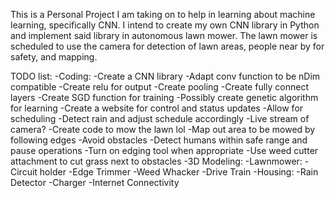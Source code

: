 This is a Personal Project I am taking on to help in learning about machine learning, specifically CNN. I intend to create my own CNN library in Python and implement said library in autonomous lawn mower. The lawn mower is scheduled to use the camera for detection of lawn areas, people near by for safety, and mapping.

TODO list:
-Coding:
  -Create a CNN library
    -Adapt conv function to be nDim compatible
    -Create relu for output
    -Create pooling
    -Create fully connect layers
    -Create SGD function for training
    -Possibly create genetic algorithm for learning
  -Create a website for control and status updates
    -Allow for scheduling
    -Detect rain and adjust schedule accordingly
    -Live stream of camera?
  -Create code to mow the lawn lol
    -Map out area to be mowed by following edges
    -Avoid obstacles
    -Detect humans within safe range and pause operations
    -Turn on edging tool when appropriate
    -Use weed cutter attachment to cut grass next to obstacles
-3D Modeling:
  -Lawnmower:
    -Circuit holder
    -Edge Trimmer
    -Weed Whacker
    -Drive Train
  -Housing:
    -Rain Detector
    -Charger
    -Internet Connectivity
